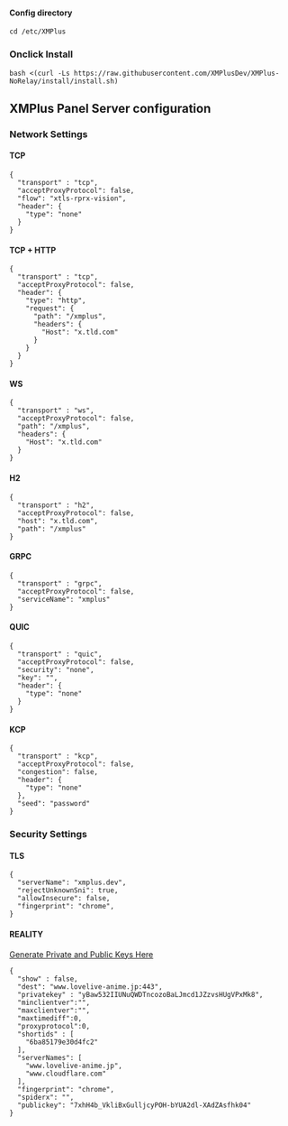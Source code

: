 
#### Config directory
```
cd /etc/XMPlus
```

### Onclick Install
```
bash <(curl -Ls https://raw.githubusercontent.com/XMPlusDev/XMPlus-NoRelay/install/install.sh)
```

## XMPlus Panel Server configuration

### Network Settings

#### TCP
```
{
  "transport" : "tcp",
  "acceptProxyProtocol": false,
  "flow": "xtls-rprx-vision",
  "header": {
    "type": "none"
  }
}
```
#### TCP + HTTP
```
{
  "transport" : "tcp",
  "acceptProxyProtocol": false,
  "header": {
    "type": "http",
    "request": {
      "path": "/xmplus",
      "headers": {
        "Host": "x.tld.com"
      }
    }
  }
}
```
####  WS
```
{
  "transport" : "ws",
  "acceptProxyProtocol": false,
  "path": "/xmplus",
  "headers": {
    "Host": "x.tld.com"
  }
}
```

####  H2
```
{
  "transport" : "h2",
  "acceptProxyProtocol": false,
  "host": "x.tld.com",
  "path": "/xmplus"
}
```

####  GRPC
```
{
  "transport" : "grpc",
  "acceptProxyProtocol": false,
  "serviceName": "xmplus"
}
```
####  QUIC
```
{
  "transport" : "quic",
  "acceptProxyProtocol": false,
  "security": "none",
  "key": "",
  "header": {
    "type": "none"
  }
}
```
####  KCP
```
{
  "transport" : "kcp",
  "acceptProxyProtocol": false,
  "congestion": false,
  "header": {
    "type": "none"
  },
  "seed": "password"
}
```

### Security Settings


#### TLS
```
{
  "serverName": "xmplus.dev",
  "rejectUnknownSni": true,
  "allowInsecure": false,
  "fingerprint": "chrome",
}
```
#### REALITY

[Generate Private and Public Keys Here](https://go.dev/play/p/N5kQhIjtye7)

```
{
  "show" : false,
  "dest": "www.lovelive-anime.jp:443",
  "privatekey" : "yBaw532IIUNuQWDTncozoBaLJmcd1JZzvsHUgVPxMk8",
  "minclientver":"",
  "maxclientver":"",
  "maxtimediff":0,
  "proxyprotocol":0,
  "shortids" : [
    "6ba85179e30d4fc2"
  ],
  "serverNames": [
    "www.lovelive-anime.jp",
    "www.cloudflare.com"
  ],
  "fingerprint": "chrome",
  "spiderx": "",
  "publickey": "7xhH4b_VkliBxGulljcyPOH-bYUA2dl-XAdZAsfhk04"
}
```

